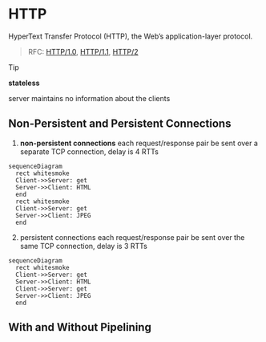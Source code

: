 # HTTP

HyperText Transfer Protocol (HTTP), the Web’s application-layer protocol.

> RFC: [HTTP/1.0](https://datatracker.ietf.org/doc/html/rfc1945), [HTTP/1.1](https://datatracker.ietf.org/doc/html/rfc7230), [HTTP/2](https://datatracker.ietf.org/doc/html/rfc7540)

> [!TIP]
>
> **stateless**
>
> server maintains no information about the clients

## Non-Persistent and Persistent Connections

1. **non-persistent connections**
   each request/response pair be sent over a separate TCP connection, delay is 4 RTTs

```mermaid
sequenceDiagram
  rect whitesmoke
  Client->>Server: get
  Server->>Client: HTML
  end
  rect whitesmoke
  Client->>Server: get
  Server->>Client: JPEG
  end
```

2. persistent connections
   each request/response pair be sent over the same TCP connection, delay is 3 RTTs

```mermaid
sequenceDiagram
  rect whitesmoke
  Client->>Server: get
  Server->>Client: HTML
  Client->>Server: get
  Server->>Client: JPEG
  end
```

## With and Without Pipelining
